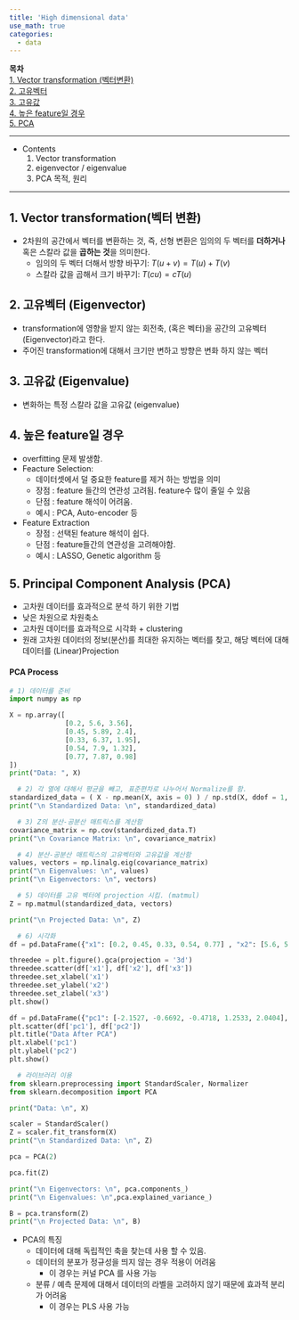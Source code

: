 ```yaml
---
title: 'High dimensional data'
use_math: true
categories:
  - data
---
```


**목차**  
[1. Vector transformation (벡터변환)](#1-vector-transformation벡터-변환)  
[2. 고유벡터](#2-고유벡터-eigenvector)  
[3. 고유값](#3-고유값-eigenvalue)  
[4. 높은 feature일 경우](#4-높은-feature일-경우)  
[5. PCA](#5-principal-component-analysis-pca)  


---
* Contents
  1. Vector transformation
  2. eigenvector / eigenvalue
  3. PCA 목적, 원리

---

## 1. Vector transformation(벡터 변환)
* 2차원의 공간에서 벡터를 변환하는 것, 즉, 선형 변환은 임의의 두 벡터를 **더하거나** 혹은 스칼라 값을 **곱하는 것**을 의미한다.
  * 임의의 두 벡터 더해서 방향 바꾸기: $T(u+v) = T(u)+T(v)$
  * 스칼라 값을 곱해서 크기 바꾸기: $T(cu)=cT(u)$

## 2. 고유벡터 (Eigenvector)
*  transformation에 영향을 받지 않는 회전축, (혹은 벡터)을 공간의 고유벡터 (Eigenvector)라고 한다.
*  주어진 transformation에 대해서 크기만 변하고 방향은 변화 하지 않는 벡터

## 3. 고유값 (Eigenvalue)
* 변화하는 특정 스칼라 값을 고유값 (eigenvalue)

## 4. 높은 feature일 경우
* overfitting 문제 발생함.
* Feacture Selection:
  * 데이터셋에서 덜 중요한 feature를 제거 하는 방법을 의미
  * 장점 : feature 들간의 연관성 고려됨. feature수 많이 줄일 수 있음
  * 단점 : feature 해석이 어려움.
  * 예시 : PCA, Auto-encoder 등
* Feature Extraction
  * 장점 : 선택된 feature 해석이 쉽다.
  * 단점 : feature들간의 연관성을 고려해야함.
  * 예시 : LASSO, Genetic algorithm 등

## 5. Principal Component Analysis (PCA)
* 고차원 데이터를 효과적으로 분석 하기 위한 기법
* 낮은 차원으로 차원축소
* 고차원 데이터를 효과적으로 시각화 + clustering
* 원래 고차원 데이터의 정보(분산)를 최대한 유지하는 벡터를 찾고, 해당 벡터에 대해 데이터를 (Linear)Projection

#### PCA Process
```python
# 1) 데이터를 준비
import numpy as np

X = np.array([ 
              [0.2, 5.6, 3.56], 
              [0.45, 5.89, 2.4],
              [0.33, 6.37, 1.95],
              [0.54, 7.9, 1.32],
              [0.77, 7.87, 0.98]
])
print("Data: ", X)

  # 2) 각 열에 대해서 평균을 빼고, 표준편차로 나누어서 Normalize를 함.
standardized_data = ( X - np.mean(X, axis = 0) ) / np.std(X, ddof = 1, axis = 0)
print("\n Standardized Data: \n", standardized_data)

  # 3) Z의 분산-공분산 매트릭스를 계산함
covariance_matrix = np.cov(standardized_data.T)
print("\n Covariance Matrix: \n", covariance_matrix)

  # 4) 분산-공분산 매트릭스의 고유벡터와 고유값을 계산함
values, vectors = np.linalg.eig(covariance_matrix)
print("\n Eigenvalues: \n", values)
print("\n Eigenvectors: \n", vectors)

  # 5) 데이터를 고유 벡터에 projection 시킴. (matmul)
Z = np.matmul(standardized_data, vectors)

print("\n Projected Data: \n", Z)

  # 6) 시각화
df = pd.DataFrame({"x1": [0.2, 0.45, 0.33, 0.54, 0.77] , "x2": [5.6, 5.89, 6.37, 7.9, 7.87], 'x3': [3.56, 2.4, 1.95, 1.32, 0.98]})

threedee = plt.figure().gca(projection = '3d')
threedee.scatter(df['x1'], df['x2'], df['x3'])
threedee.set_xlabel('x1')
threedee.set_ylabel('x2')
threedee.set_zlabel('x3')
plt.show()

df = pd.DataFrame({"pc1": [-2.1527, -0.6692, -0.4718, 1.2533, 2.0404], "pc2": [-0.0616, 0.4912, -0.2798, -0.4703, 0.3204]})
plt.scatter(df['pc1'], df['pc2'])
plt.title("Data After PCA")
plt.xlabel('pc1')
plt.ylabel('pc2')
plt.show()

  # 라이브러리 이용
from sklearn.preprocessing import StandardScaler, Normalizer
from sklearn.decomposition import PCA

print("Data: \n", X)

scaler = StandardScaler()
Z = scaler.fit_transform(X)
print("\n Standardized Data: \n", Z)

pca = PCA(2)

pca.fit(Z)

print("\n Eigenvectors: \n", pca.components_)
print("\n Eigenvalues: \n",pca.explained_variance_)

B = pca.transform(Z)
print("\n Projected Data: \n", B)
```
* PCA의 특징
  * 데이터에 대해 독립적인 축을 찾는데 사용 할 수 있음.  
  * 데이터의 분포가 정규성을 띄지 않는 경우 적용이 어려움  
    * 이 경우는 커널 PCA 를 사용 가능  
  * 분류 / 예측 문제에 대해서 데이터의 라벨을 고려하지 않기 때문에 효과적 분리가 어려움  
    * 이 경우는 PLS 사용 가능  
